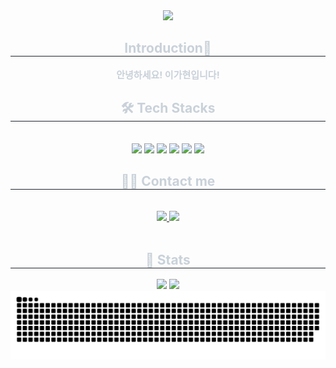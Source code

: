<!--
**Clotilde030603/Clotilde030603** is a ✨ _special_ ✨ repository because its `README.md` (this file) appears on your GitHub profile.

Here are some ideas to get you started:

- 🔭 I’m currently working on ...
- 🌱 I’m currently learning ...
- 👯 I’m looking to collaborate on ...
- 🤔 I’m looking for help with ...
- 💬 Ask me about ...
- 📫 How to reach me: ...
- 😄 Pronouns: ...
- ⚡ Fun fact: ...
-->

<div align= "center">
    <img src="https://capsule-render.vercel.app/api?type=waving&color=bad9af&height=240&text=Hi!%20PPOJJACKI's%20GitHub👋&animation=twinkling&fontColor=ffffff&fontSize=60" />
    </div>
    <div align= "center"> 
    <h2 style="border-bottom: 1px solid #21262d; color: #c9d1d9;"> Introduction💚 </h2>  
    <div style="font-weight: 700; font-size: 15px; text-align: center; color: #c9d1d9;"> 안녕하세요! 이가현입니다! </div> 
    </div>
    <div align= "center">
    <h2 style="border-bottom: 1px solid #21262d; color: #c9d1d9;"> 🛠️ Tech Stacks </h2> <br> 
    <div style="margin: 0 auto; text-align: center;" align= "center"> 
        <img src="https://img.shields.io/badge/Python-3776AB?style=flat&logo=Python&logoColor=white">
        <img src="https://img.shields.io/badge/PHP-777BB4?style=flat&logo=PHP&logoColor=white">
        <img src="https://img.shields.io/badge/HTML5-E34F26?style=flat&logo=HTML5&logoColor=white">
        <img src="https://img.shields.io/badge/CSS3-1572B6?style=flat&logo=CSS3&logoColor=white">
        <img src="https://img.shields.io/badge/Github-181717?style=flat&logo=Github&logoColor=white">
        <img src="https://img.shields.io/badge/Notion-000000?style=flat&logo=Notion&logoColor=white">
    </div>
    </div>
    
<div align= "center">
    <h2 style="border-bottom: 1px solid #21262d; color: #c9d1d9;"> 🧑‍💻 Contact me </h2> <br> 
    <div align= "center"> <a href=https://learntoflyclotilde.tistory.com/> <img src="https://img.shields.io/badge/Tistory-000000?style=for-the-badge&logo=Tistory&logoColor=white&link=https://learntoflyclotilde.tistory.com/"> </a>
         <a href=https://low-hare-4b9.notion.site/Portfolio-167fb795d5ab8084b70dfa0fae89a770?pvs=73> <img src="https://img.shields.io/badge/Notion-000000?style=for-the-badge&logo=Notion&logoColor=white&link=https://www.notion.so/Hi-I-m-Gahyun-167fb795d5ab8084b70dfa0fae89a770?pvs=4"> </a>
          </div>  <br> 
    <div align= "center">  </div> 
    </div>

<div align= "center"> 
 <h2 style="border-bottom: 1px solid #21262d; color: #c9d1d9;"> 🏅 Stats </h2> <div align= "center"> <img src="https://github-readme-stats.vercel.app/api?username=Clotilde030603&bg_color=60,d9f5d1,accc94&title_color=6fa76c&text_color=6fa76c"
         /> <img src="https://github-readme-stats.vercel.app/api/top-langs/?username=Clotilde030603&layout=compact&bg_color=60,d9f5d1,accc94&title_color=6fa76c&text_color=6fa76c"
           /> </div> 
</div>
    
<div align="center">
    <img src="https://github.com/Clotilde030603/Clotilde030603/blob/output/github-snake-dark.svg">
</div>
    
